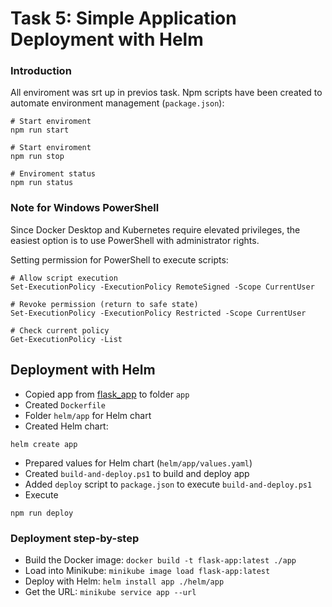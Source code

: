 # Task 5: Simple Application Deployment with Helm

### Introduction

All enviroment was srt up in previos task.
Npm scripts have been created to automate environment management (`package.json`):

```
# Start enviroment
npm run start

# Start enviroment
npm run stop

# Enviroment status
npm run status
```

### Note for Windows PowerShell

Since Docker Desktop and Kubernetes require elevated privileges, the easiest option is to use PowerShell with administrator rights.

Setting permission for PowerShell to execute scripts:

```
# Allow script execution
Set-ExecutionPolicy -ExecutionPolicy RemoteSigned -Scope CurrentUser

# Revoke permission (return to safe state)
Set-ExecutionPolicy -ExecutionPolicy Restricted -Scope CurrentUser

# Check current policy
Get-ExecutionPolicy -List
```

## Deployment with Helm 

- Copied app from [flask_app](https://github.com/rolling-scopes-school/tasks/tree/master/devops/flask_app) to folder `app`
- Created `Dockerfile`
- Folder `helm/app` for Helm chart
- Created Helm chart:
```
helm create app
```

- Prepared values for Helm chart (`helm/app/values.yaml`)
- Created `build-and-deploy.ps1` to build and deploy app
- Added `deploy` script to `package.json` to execute `build-and-deploy.ps1`
- Execute
```
npm run deploy
```

### Deployment step-by-step

- Build the Docker image: `docker build -t flask-app:latest ./app`
- Load into Minikube: `minikube image load flask-app:latest`
- Deploy with Helm: `helm install app ./helm/app`
- Get the URL: `minikube service app --url`

